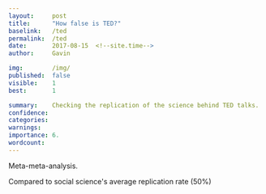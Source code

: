 ```yaml
---
layout:     post
title:      "How false is TED?"
baselink:   /ted
permalink:  /ted
date:       2017-08-15  <!--site.time-->
author:     Gavin

img:        /img/
published:	false
visible: 	1
best:		1

summary:    Checking the replication of the science behind TED talks.
confidence:	
categories: 
warnings:	
importance: 6.
wordcount:		
---
```



Meta-meta-analysis.

Compared to social science's average replication rate (50%)